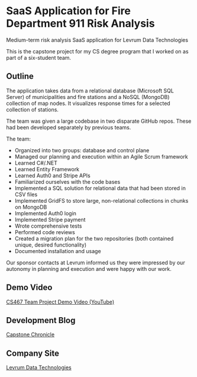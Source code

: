 
# SaaS Application for Fire Department 911 Risk Analysis

Medium-term risk analysis SaaS application for Levrum Data Technologies

This is the capstone project for my CS degree program that I worked on as part of a six-student team.

## Outline

The application takes data from a relational database (Microsoft SQL Server) of municipalities and fire stations and a NoSQL (MongoDB) collection of map nodes. It visualizes response times for a selected collection of stations.

The team was given a large codebase in two disparate GitHub repos. These had been developed separately by previous teams.

The team:
- Organized into two groups: database and control plane
- Managed our planning and execution within an Agile Scrum framework
- Learned C#/.NET
- Learned Entity Framework
- Learned Auth0 and Stripe APIs
- Familiarized ourselves with the code bases
- Implemented a SQL solution for relational data that had been stored in CSV files
- Implemented GridFS to store large, non-relational collections in chunks on MongoDB
- Implemented Auth0 login
- Implemented Stripe payment
- Wrote comprehensive tests
- Performed code reviews
- Created a migration plan for the two repositories (both contained unique, desired functionality)
- Documented installation and usage

Our sponsor contacts at Levrum informed us they were impressed by our autonomy in planning and execution and were happy with our work.

## Demo Video

[CS467 Team Project Demo Video (YouTube)](https://www.youtube.com/watch?v=rNOEPirSLsM)

## Development Blog

[Capstone Chronicle](https://blogs.oregonstate.edu/valdemar/)

## Company Site

[Levrum Data Technologies](https://www.levrum.com/)
